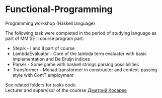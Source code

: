 # Functional-Programming

Programming workshop (Haskell language)  

The following task were completed in the period of studying language as part of MM SE II course program part:

* Stepik - I and II part of course
* LambdaEvaluator - Core of the lambda term evaluator with basic implementation and De Bruijn indices
* Parser - Some game with haskell strings parsing possibilities
* Transformer - Monad transformer in constructor and context-passing style with ContT employment

See related folders for tasks code.  
Lecturer and supervisor of the courese [Дмитрий Косарев](https://github.com/Kakadu)
